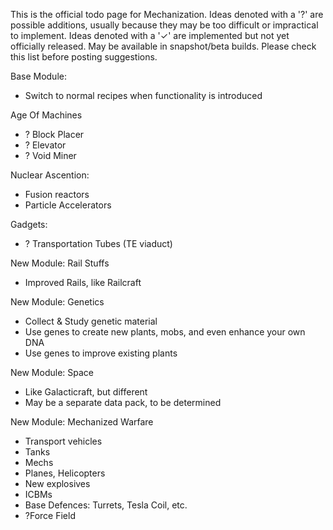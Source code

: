 This is the official todo page for Mechanization. Ideas denoted with a '?' are possible additions, usually because they may be too difficult or impractical to implement. Ideas denoted with a '✓' are implemented but not yet officially released. May be available in snapshot/beta builds. Please check this list before posting suggestions.

Base Module:
* Switch to normal recipes when functionality is introduced

Age Of Machines
* ? Block Placer
* ? Elevator
* ? Void Miner

Nuclear Ascention:
* Fusion reactors
* Particle Accelerators

Gadgets:
* ? Transportation Tubes (TE viaduct)

New Module: Rail Stuffs
* Improved Rails, like Railcraft

New Module: Genetics
* Collect & Study genetic material
* Use genes to create new plants, mobs, and even enhance your own DNA
* Use genes to improve existing plants

New Module: Space
* Like Galacticraft, but different
* May be a separate data pack, to be determined

New Module: Mechanized Warfare
* Transport vehicles
* Tanks
* Mechs
* Planes, Helicopters
* New explosives
* ICBMs
* Base Defences: Turrets, Tesla Coil, etc.
* ?Force Field